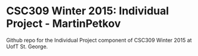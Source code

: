 # CSC309 Winter 2015: Individual Project - MartinPetkov
Github repo for the Individual Project component of CSC309 Winter 2015 at UofT St. George.
